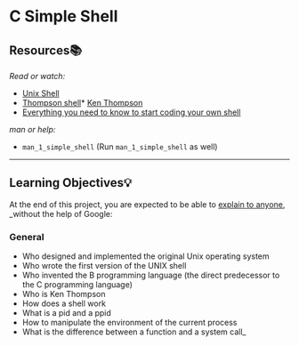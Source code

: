 # C Simple Shell

## Resources:books:
_Read or watch:_
* [Unix Shell](https://en.wikipedia.org/wiki/Unix_shell)
* [Thompson shell](https://en.wikipedia.org/wiki/Thompson_shell)* [Ken Thompson](https://en.wikipedia.org/wiki/Ken_Thompson)
* [Everything you need to know to start coding your own shell](https://intranet.hbtn.io/concepts/64)

_man or help:_
* ```man_1_simple_shell``` (Run ```man_1_simple_shell``` as well)
---
## Learning Objectives:bulb:

At the end of this project, you are expected to be able to [explain to anyone](https://fs.blog/2012/04/feynman-technique/), _without the help of Google:
### General

* Who designed and implemented the original Unix operating system
* Who wrote the first version of the UNIX shell
* Who invented the B programming language (the direct predecessor to the C programming language)
* Who is Ken Thompson
* How does a shell work
* What is a pid and a ppid
* How to manipulate the environment of the current process
* What is the difference between a function and a system call_
